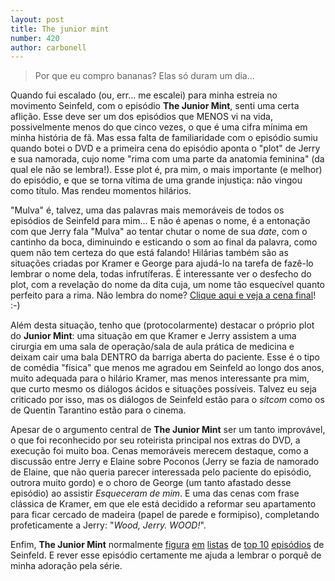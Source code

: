 ```yaml
---
layout: post
title: The junior mint
number: 420
author: carbonell
---
```


> Por que eu compro bananas? Elas só duram um dia...

Quando fui escalado (ou, err... me escalei) para minha estreia no movimento Seinfeld, com o episódio **The Junior Mint**, senti uma certa aflição. Esse deve ser um dos episódios que MENOS vi na vida, possivelmente menos do que cinco vezes, o que é uma cifra mínima em minha história de fã. Mas essa falta de familiaridade com o episódio sumiu quando botei o DVD e a primeira cena do episódio aponta o "plot" de Jerry e sua namorada, cujo nome "rima com uma parte da anatomia feminina" (da qual ele não se lembra!). Esse plot é, pra mim, o mais importante (e melhor) do episódio, e que se torna vítima de uma grande injustiça: não vingou como título. Mas rendeu momentos hilários.

"Mulva" é, talvez, uma das palavras mais memoráveis de todos os episódios de Seinfeld para mim... E não é apenas o nome, é a entonação com que Jerry fala "Mulva" ao tentar chutar o nome de sua *date*, com o cantinho da boca, diminuindo e esticando o som ao final da palavra, como quem não tem certeza do que está falando! Hilárias também são as situações criadas por Kramer e George para ajudá-lo na tarefa de fazê-lo lembrar o nome dela, todas infrutíferas. É interessante ver o desfecho do plot, com a revelação do nome da dita cuja, um nome tão esquecível quanto perfeito para a rima. Não lembra do nome? <a title="Cena no YouTube" href="http://www.youtube.com/watch?v=hp5DVHQnITc">Clique aqui e veja a cena final</a>! :-)

Além desta situação, tenho que (protocolarmente) destacar o próprio plot do **Junior Mint**: uma situação em que Kramer e Jerry assistem a uma cirurgia em uma sala de operação/sala de aula prática de medicina e deixam cair uma bala DENTRO da barriga aberta do paciente. Esse é o tipo de comédia "física" que menos me agradou em Seinfeld ao longo dos anos, muito adequada para o hilário Kramer, mas menos interessante pra mim, que curto mesmo os diálogos ácidos e situações possíveis. Talvez eu seja criticado por isso, mas os diálogos de Seinfeld estão para o *sitcom* como os de Quentin Tarantino estão para o cinema.

Apesar de o argumento central de **The Junior Mint** ser um tanto improvável, o que foi reconhecido por seu roteirista principal nos extras do DVD, a execução foi muito boa. Cenas memoráveis merecem destaque, como a discussão entre Jerry e Elaine sobre Poconos (Jerry se fazia de namorado de Elaine, que não queria parecer interessada pelo paciente do episódio, outrora muito gordo) e o choro de George (um tanto afastado desse episódio) ao assistir *Esqueceram de mim*. E uma das cenas com frase clássica de Kramer, em que ele está decidido a reformar seu apartamento para ficar cercado de madeira (papel de parede e formipiso), completando profeticamente a Jerry: "*Wood, Jerry. WOOD!*".

Enfim, **The Junior Mint** normalmente <a title="TV.com" href="http://www.tv.com/seinfeld/show/112/top.html">figura</a> <a title="Associated content" href="http://www.associatedcontent.com/article/791109/top_10_seinfeld_episodes_.html?cat=39">em</a> <a title="NYDailyNews" href="http://www.nydailynews.com/entertainment/tv/2008/07/08/2008-07-08_a_look_back_at_the_best__and_worst__sein.html">listas</a> de <a title="Den of Geek" href="http://www.denofgeek.com/television/302781/top_10_seinfeld_episodes.html">top 10</a> <a title="FoRK" href="http://www.xent.com/FoRK-archive/may98/0146.html">episódios</a> de Seinfeld. E rever esse episódio certamente me ajuda a lembrar o porquê de minha adoração pela série.